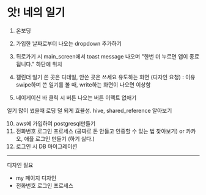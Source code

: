 # 앗! 네의 일기

1. 온보딩

3. 가입한 날짜로부터 나오는 dropdown 추가하기

5. 뒤로가기 시 main_screen에서 toast message 나오며 "한번 더 누르면 앱이 종료됩니다." 하단에 위치
6. 캘린더 일기 쓴 곳은 디테일, 안쓴 곳은 쓰세요 유도하는 화면 (디자인 요청) : 이유 swipe하며 쓴 일기를 볼 때, write하는 화면이 나오면 이상함
7. 네이게이션 바 클릭 시 버튼 나오는 버튼 이펙트 없애기

일기 많이 썼을때 로딩 덜 되게 효율성.
hive, shared_reference 알아보기


10. aws에 가입하여 postgresql만들기
11. 전화번호 로그인 프로세스 (공짜로 돈 안들고 인증할 수 있는 법 찾아보기) or 카카오, 애플 로그인 만들기 (하기 싫다.)
12. 로그인 시 DB 마이그레이션


-------
디자인 필요
- my 페이지 디자인
- 전화번호 로그인 프로세스
